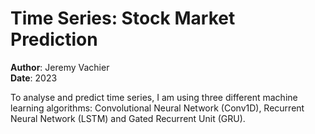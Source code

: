# Time Series: Stock Market Prediction

**Author**: Jeremy Vachier <br>
**Date**: 2023 <br>


To analyse and predict time series, I am using three different machine learning algorithms: Convolutional Neural Network (Conv1D), Recurrent Neural Network (LSTM) and Gated Recurrent Unit (GRU). 

